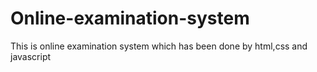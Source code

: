 # Online-examination-system
This is online examination system which has been done by html,css and javascript
